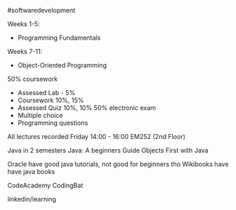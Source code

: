 #softwaredevelopment

Weeks 1-5:
- Programming Fundamentals

Weeks 7-11:
- Object-Oriented Programming

50% coursework
- Assessed Lab - 5%
- Coursework 10%, 15%
- Assessed Quiz 10%, 10%
50% electronic exam
- Multiple choice
- Programming questions

All lectures recorded
Friday 14:00 - 16:00 EM252 (2nd Floor)

Java in 2 semesters
Java: A beginners Guide
Objects First with Java

Oracle have good java tutorials, not good for beginners tho
Wikibooks have have java books

CodeAcademy
CodingBat

linkedin/learning